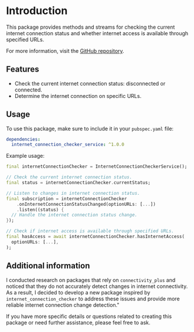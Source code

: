 <!--
This README describes the package. If you publish this package to pub.dev,
this README's contents appear on the landing page for your package.

For information about how to write a good package README, see the guide for
[writing package pages](https://dart.dev/guides/libraries/writing-package-pages).

For general information about developing packages, see the Dart guide for
[creating packages](https://dart.dev/guides/libraries/create-library-packages)
and the Flutter guide for
[developing packages and plugins](https://flutter.dev/developing-packages).
-->

# **Introduction**

This package provides methods and streams for checking the current
internet connection status and whether internet access is available
through specified URLs.

For more information, visit the [GitHub repository](https://github.com/logandx/internet_connection_checker_service).

## **Features**

- Check the current internet connection status: disconnected or connected.
- Determine the internet connection on specific URLs.

## **Usage**

To use this package, make sure to include it in your `pubspec.yaml` file:

```yaml
dependencies:
  internet_connection_checker_service: ^1.0.0
```

Example usage:

```dart
final internetConnectionChecker = InternetConnectionCheckerService();

// Check the current internet connection status.
final status = internetConnectionChecker.currentStatus;

// Listen to changes in internet connection status.
final subscription = internetConnectionChecker
    .onInternetConnectionStatusChanged(optionURLs: [...])
    .listen((status) {
  // Handle the internet connection status change.
});

// Check if internet access is available through specified URLs.
final hasAccess = await internetConnectionChecker.hasInternetAccess(
  optionURLs: [...],
);
```

## **Additional information**

I conducted research on packages that rely on `connectivity_plus` and noticed that they do not accurately detect changes in internet connectivity. As a result, I decided to develop a new package inspired by `internet_connection_checker` to address these issues and provide more reliable internet connection change detection."

If you have more specific details or questions related to creating this package or need further assistance, please feel free to ask.
